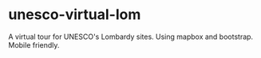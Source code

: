 # unesco-virtual-lom
A virtual tour for UNESCO's Lombardy sites.
Using mapbox and bootstrap.
Mobile friendly.
